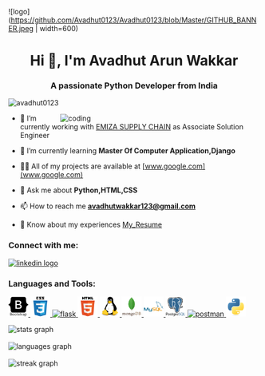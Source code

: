 ![logo](https://github.com/Avadhut0123/Avadhut0123/blob/Master/GITHUB_BANNER.jpeg | width=600)
<h1 align="center">Hi 👋, I'm Avadhut Arun Wakkar</h1>
<h3 align="center">A passionate Python Developer from India</h3>


<p align="left"> <img src="https://komarev.com/ghpvc/?username=avadhut0123&label=Profile%20views&color=0e75b6&style=flat" alt="avadhut0123" /> </p>

<p><img align = "right" alt="coding" width= "400" src="https://media3.giphy.com/media/qgQUggAC3Pfv687qPC/giphy.gif"></p>


- 🔭 I’m currently working with [EMIZA SUPPLY CHAIN](https://emizainc.com/) as Associate Solution Engineer

- 🌱 I’m currently learning **Master Of Computer Application,Django**

- 👨‍💻 All of my projects are available at [www.google.com](www.google.com)

- 💬 Ask me about **Python,HTML,CSS**

- 📫 How to reach me **avadhutwakkar123@gmail.com**

- 📄 Know about my experiences [My_Resume](https://drive.google.com/file/d/1KcOisz9zJ_fU3ZuwfOuta7wlb_i1lMIR/view?usp=sharing)




<h3 align="left">Connect with me:</h3>
<p align="left">
<div align="left">
  <a href="https://www.linkedin.com/in/avadhut-wakkar-671a7b184/" target="_blank">
    <img src="https://raw.githubusercontent.com/maurodesouza/profile-readme-generator/master/src/assets/icons/social/linkedin/default.svg" width="52" height="40" alt="linkedin logo"  />
  </a>
 
</div>


</p>

<h3 align="left">Languages and Tools:</h3>
<p align="left"> <a href="https://getbootstrap.com" target="_blank" rel="noreferrer"> <img src="https://raw.githubusercontent.com/devicons/devicon/master/icons/bootstrap/bootstrap-plain-wordmark.svg" alt="bootstrap" width="40" height="40"/> </a> <a href="https://www.w3schools.com/css/" target="_blank" rel="noreferrer"> <img src="https://raw.githubusercontent.com/devicons/devicon/master/icons/css3/css3-original-wordmark.svg" alt="css3" width="40" height="40"/> </a> <a href="https://flask.palletsprojects.com/" target="_blank" rel="noreferrer"> <img src="https://www.vectorlogo.zone/logos/pocoo_flask/pocoo_flask-icon.svg" alt="flask" width="40" height="40"/> </a> <a href="https://www.w3schools.com/html/" target="_blank" rel="noreferrer"> <img src="https://raw.githubusercontent.com/devicons/devicon/master/icons/html5/html5-original-wordmark.svg" alt="html5" width="40" height="40"/> </a> <a href="https://www.linux.org/" target="_blank" rel="noreferrer"> <img src="https://raw.githubusercontent.com/devicons/devicon/master/icons/linux/linux-original.svg" alt="linux" width="40" height="40"/> </a> <a href="https://www.mongodb.com/" target="_blank" rel="noreferrer"> <img src="https://raw.githubusercontent.com/devicons/devicon/master/icons/mongodb/mongodb-original-wordmark.svg" alt="mongodb" width="40" height="40"/> </a> <a href="https://www.mysql.com/" target="_blank" rel="noreferrer"> <img src="https://raw.githubusercontent.com/devicons/devicon/master/icons/mysql/mysql-original-wordmark.svg" alt="mysql" width="40" height="40"/> </a> <a href="https://www.postgresql.org" target="_blank" rel="noreferrer"> <img src="https://raw.githubusercontent.com/devicons/devicon/master/icons/postgresql/postgresql-original-wordmark.svg" alt="postgresql" width="40" height="40"/> </a> <a href="https://postman.com" target="_blank" rel="noreferrer"> <img src="https://www.vectorlogo.zone/logos/getpostman/getpostman-icon.svg" alt="postman" width="40" height="40"/> </a> <a href="https://www.python.org" target="_blank" rel="noreferrer"> <img src="https://raw.githubusercontent.com/devicons/devicon/master/icons/python/python-original.svg" alt="python" width="40" height="40"/> </a> </p>

<div align="left">
  <img src="https://github-readme-stats.vercel.app/api?username=avadhut0123&hide_title=false&hide_rank=false&show_icons=true&include_all_commits=true&count_private=true&disable_animations=false&theme=dracula&locale=en&hide_border=false&order=1" height="150" alt="stats graph"  /><br><br>
  <img src="https://github-readme-stats.vercel.app/api/top-langs?username=avadhut0123&locale=en&hide_title=false&layout=compact&card_width=320&langs_count=5&theme=dracula&hide_border=false&order=2" height="150" alt="languages graph"  /><br><br>
  <img src="https://streak-stats.demolab.com?user=avadhut0123&locale=en&mode=daily&theme=dracula&hide_border=false&border_radius=5&order=3" height="150" alt="streak graph"  />
</div>


